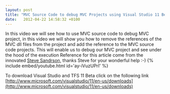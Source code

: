 ```yaml
---
layout: post
title: "MVC Source Code to debug MVC Projects using Visual Studio 11 Beta"
date:   2012-04-22 14:58:32 +0100
---
```


In this video we will see how to use MVC source code to debug MVC
project, in this video we will show you how to remove the references of
the MVC dll files from the project and add the reference to the MVC
source code projects. This will enable us to debug our MVC project and
see under the hood of the execution Reference for this article come from
the innovated [Steve Sandrson](http://blog.stevensanderson.com/), thanks
Steve for your wonderful help :-)
{% include embed/youtube.html id='ay-iVuzUPrI' %}

To download Visual Studio and TFS 11 Beta click on the following link
[http://www.microsoft.com/visualstudio/11/en-us/downloads](http://www.microsoft.com/visualstudio/11/en-us/downloads)


